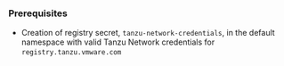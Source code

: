 ### Prerequisites
* Creation of registry secret, `tanzu-network-credentials`, in the default namespace with valid Tanzu Network credentials for `registry.tanzu.vmware.com`